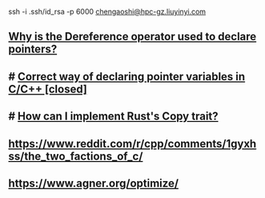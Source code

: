 ssh -i .ssh/id_rsa -p 6000    chengaoshi@hpc-gz.liuyinyi.com 
## [Why is the Dereference operator used to declare pointers?](https://stackoverflow.com/questions/69802392/why-is-the-dereference-operator-used-to-declare-pointers)
## # [Correct way of declaring pointer variables in C/C++ [closed]](https://stackoverflow.com/questions/6990726/correct-way-of-declaring-pointer-variables-in-c-c)
## # [How can I implement Rust's Copy trait?](https://stackoverflow.com/questions/35458562/how-can-i-implement-rusts-copy-trait)
## https://www.reddit.com/r/cpp/comments/1gyxhss/the_two_factions_of_c/
## https://www.agner.org/optimize/

<!--stackedit_data:
eyJoaXN0b3J5IjpbNDM5MjM1Mjg1LDEzNzkzNDQ5OTksMTY2OT
g3NzgzMSwtMzQ5MzIyODQ5XX0=
-->